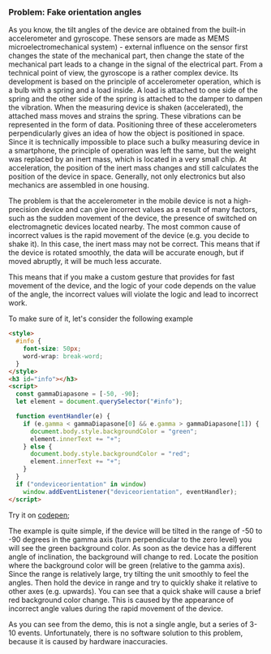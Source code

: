 ### Problem: Fake orientation angles

As you know, the tilt angles of the device are obtained from the built-in accelerometer and gyroscope.
These sensors are made as MEMS microelectromechanical system) - external influence on the sensor first changes the state 
of the mechanical part, then change the state of the mechanical part leads to a change in the signal of the electrical part. 
From a technical point of view, the gyroscope is a rather complex device. Its development is based on the principle of 
accelerometer operation, which is a bulb with a spring and a load inside. A load is attached to one side of the spring 
and the other side of the spring is attached to the damper to dampen the vibration. When the measuring device is shaken
 (accelerated), the attached mass moves and strains the spring.
These vibrations can be represented in the form of data. Positioning three of these accelerometers perpendicularly gives
 an idea of how the object is positioned in space. Since it is technically impossible to place such a bulky measuring 
 device in a smartphone, the principle of operation was left the same, but the weight was replaced by an inert mass, 
 which is located in a very small chip. At acceleration, the position of the inert mass changes and still calculates 
 the position of the device in space. Generally, not only electronics but also mechanics are assembled in one housing. 

The problem is that the accelerometer in the mobile device is not a high-precision device and can give incorrect values 
as a result of many factors, such as the sudden movement of the device, the presence of switched on electromagnetic 
devices located nearby. 
The most common cause of incorrect values is the rapid movement of the device (e.g. you decide to shake it). In this 
case, the inert mass may not be correct.
This means that if the device is rotated smoothly, the data will be accurate enough, but if moved abruptly, it will be 
much less accurate.

This means that if you make a custom gesture that provides for fast movement of the device, and the logic of your code 
depends on the value of the angle, the incorrect values will violate the logic and lead to incorrect work. 

To make sure of it, let's consider the following example

```html
<style>
  #info {
    font-size: 50px;
    word-wrap: break-word;
  }
</style>
<h3 id="info"></h3>
<script>
  const gammaDiapasone = [-50, -90];
  let element = document.querySelector("#info");

  function eventHandler(e) {
    if (e.gamma < gammaDiapasone[0] && e.gamma > gammaDiapasone[1]) {
      document.body.style.backgroundColor = "green";
      element.innerText += "+";
    } else {
      document.body.style.backgroundColor = "red";
      element.innerText += "+";
    }
  }
  if ("ondeviceorientation" in window)
    window.addEventListener("deviceorientation", eventHandler);
</script>
```

Try it on [codepen](https://codepen.io/Halochkin/pen/agBVoe?editors=1000);

The example is quite simple, if the device will be tilted in the range of -50 to -90 degrees in the gamma axis 
(turn perpendicular to the zero level) you will see the green background color. As soon as the device has a different
 angle of inclination, the background will change to red. 
Locate the position where the background color will be green (relative to the gamma axis). Since the range is relatively 
large, try tilting the unit smoothly to feel the angles. Then hold the device in range and try to quickly shake it 
relative to other axes (e.g. upwards). You can see that a quick shake will cause a brief red background color change. 
This is caused by the appearance of incorrect angle values during the rapid movement of the device.

As you can see from the demo, this is not a single angle, but a series of 3-10 events. 
Unfortunately, there is no software solution to this problem, because it is caused by hardware inaccuracies.

